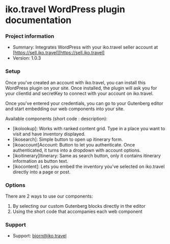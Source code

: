 # iko.travel WordPress plugin documentation #

### Project information ###

* Summary: Integrates WordPress with your iko.travel seller account at [https://sell.iko.travel][https://sell.iko.travel]
* Version: 1.0.3

### Setup ###
Once you've created an account with iko.travel, you can install this WordPress plugin on your site. Once installed, the plugin will ask you for your clientId and secretKey to connect with your account on iko.travel. 

Once you've entered your credentials, you can go to your Gutenberg editor and start embedding our web components into your site.

Available components (short code : description):

* [ikolookup]: Works with ranked content grid. Type in a place you want to visit and have inventory displayed.
* [ikosearch]: Simple button to open up itinerary form.
* [ikoaccount]Account: Button to let you authenticate. Once authenticated, it turns into a dropdown with account options.
* [ikoitinerary]Itinerary: Same as search button, only it contains itinerary information as button text.
* [ikocontent]: Lets you embed the inventory you've selected on iko.travel directly into a page or post.

### Options ###
There are 2 ways to use our components:

1. By selecting our custom Gutenberg blocks directly in the editor
2. Using the short code that accompanies each web component

### Support ###

* Support: bjorn@iko.travel

[https://sell.iko.travel]: https://sell.iko.travel
